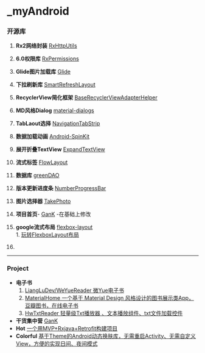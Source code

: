 # _myAndroid  


### 开源库
1. **Rx2网络封装** [RxHttpUtils](https://github.com/lygttpod/RxHttpUtils)
2. **6.0权限库** [RxPermissions](https://github.com/tbruyelle/RxPermissions)
3. **Glide图片加载库** [Glide](https://github.com/bumptech/glide)
4. **下拉刷新库** [SmartRefreshLayout](https://github.com/scwang90/SmartRefreshLayout)
5. **RecyclerView简化框架** [BaseRecyclerViewAdapterHelper](https://github.com/CymChad/BaseRecyclerViewAdapterHelper)
6. **MD风格Dialog** [material-dialogs](https://github.com/afollestad/material-dialogs)
7. **TabLaout选择** [NavigationTabStrip](https://github.com/Devlight/NavigationTabStrip)
8. **数据加载动画** [Android-SpinKit](https://github.com/ybq/Android-SpinKit)
9. **展开折叠TextView** [ExpandTextView](https://github.com/lcodecorex/ExpandTextView)
10. **流式标签** [FlowLayout](https://github.com/hongyangAndroid/FlowLayout)
11. **数据库** [greenDAO](https://github.com/greenrobot/greenDAO)
12. **版本更新进度条** [NumberProgressBar](https://github.com/daimajia/NumberProgressBar)
13. **图片选择器** [TakePhoto](https://github.com/crazycodeboy/TakePhoto)
14. **项目首页**- [GanK](https://github.com/dongjunkun/GanK) -在基础上修改

15. **google流式布局** [flexbox-layout](https://github.com/google/flexbox-layout)  
		1. [玩转FlexboxLayout布局](https://blog.csdn.net/u012702547/article/details/52293593)
16. 

--------------------------------------------

### Project
* **电子书**  
   1. [LiangLuDev/WeYueReader 微Yue电子书](https://github.com/LiangLuDev/WeYueReader)  
   2. [MaterialHome 一个基于 Material Design 风格设计的图书展示类App，豆瓣图书，在线电子书](https://github.com/hymanme/MaterialHome)  
   3. [HwTxtReader 轻量级Txt播放器 、文本播放组件、txt文件加载控件](https://github.com/bifan-wei/HwTxtReader)
* **干货集中营** [GanK](https://github.com/dongjunkun/GanK)
* **Hot** [一个用MVP+Rxjava+Retrofit构建项目](https://github.com/zj-wukewei/Hot)
* **Colorful** [基于Theme的Android动态换肤库，无需重启Activity、无需自定义View，方便的实现日间、夜间模式](https://github.com/hehonghui/Colorful)
